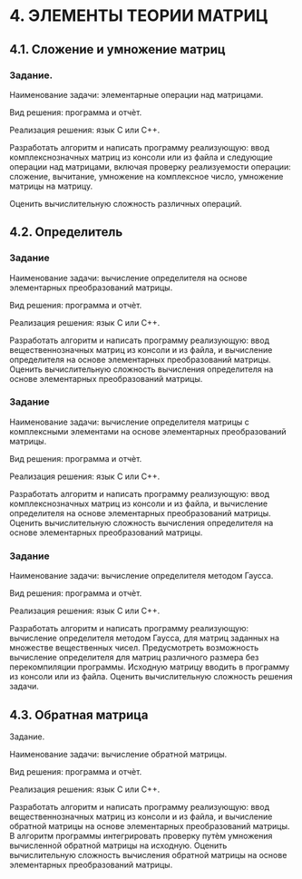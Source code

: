 # 4. ЭЛЕМЕНТЫ ТЕОРИИ МАТРИЦ
## 4.1. Сложение и умножение матриц

### Задание.
Наименование задачи: элементарные операции над матрицами.

Вид решения: программа и отчѐт.

Реализация решения: язык C или C++.

Разработать алгоритм и написать программу реализующую: ввод комплекснозначных матриц из консоли или из файла и следующие операции над матрицами, включая проверку реализуемости операции: сложение, вычитание, умножение на комплексное число, умножение матрицы на матрицу.

Оценить вычислительную сложность различных операций.

## 4.2. Определитель

### Задание

Наименование задачи: вычисление определителя на основе элементарных
преобразований матрицы.

Вид решения: программа и отчѐт.

Реализация решения: язык C или C++.

Разработать алгоритм и написать программу реализующую: ввод
вещественнозначных матриц из консоли и из файла, и вычисление
определителя на основе элементарных преобразований матрицы. Оценить
вычислительную сложность вычисления определителя на основе элементарных
преобразований матрицы.

### Задание
Наименование задачи: вычисление определителя матрицы с
комплексными элементами на основе элементарных преобразований матрицы.

Вид решения: программа и отчѐт.

Реализация решения: язык C или C++.

Разработать алгоритм и написать программу реализующую: ввод
комплекснозначных матриц из консоли и из файла, и вычисление определителя
на основе элементарных преобразований матрицы. Оценить вычислительную
сложность вычисления определителя на основе элементарных преобразований
матрицы.

### Задание
Наименование задачи: вычисление определителя методом Гаусса.

Вид решения: программа и отчѐт.

Реализация решения: язык C или C++.

Разработать алгоритм и написать программу реализующую: вычисление
определителя методом Гаусса, для матриц заданных на множестве
вещественных чисел. Предусмотреть возможность вычисление определителя
для матриц различного размера без перекомпиляции программы. Исходную
матрицу вводить в программу из консоли или из файла. Оценить
вычислительную сложность решения задачи.

## 4.3. Обратная матрица

Задание.

Наименование задачи: вычисление обратной матрицы.

Вид решения: программа и отчѐт.

Реализация решения: язык C или C++.

Разработать алгоритм и написать программу реализующую: ввод
вещественнозначных матриц из консоли и из файла, и вычисление обратной
матрицы на основе элементарных преобразований матрицы. В алгоритм
программы интегрировать проверку путѐм умножения вычисленной обратной
матрицы на исходную. Оценить вычислительную сложность вычисления
обратной матрицы на основе элементарных преобразований матрицы.
